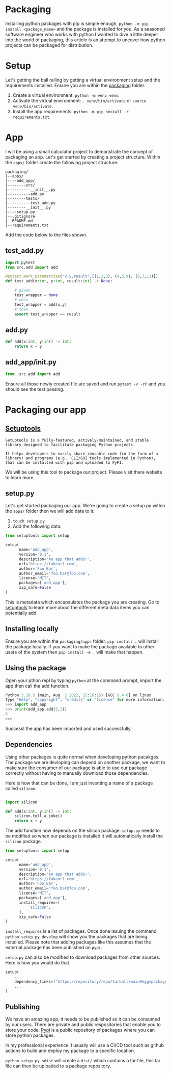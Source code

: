 # Packaging

Installing python packages with pip is simple enough, `python -m pip install <package_name>` and the package is installed for you. As a seasoned software engineer who works with python I wanted to dive a little deeper into the world of packaging, this article is an attempt to uncover how python projects can be packaged for distribution.

# Setup

Let's getting the ball ralling by getting a virtual environment setup and the requirements installed. Ensure you are within the [packaging](../packaging/) folder.

1. Create a virtual environment: `python -m venv venv`.
2. Activate the  virtual environment: `. venv/bin/activate` or `source venv/bin/activate`.
3. Install the app requirements: `python -m pip install -r requirements.txt`.

# App

I will be using a small calculator project to demonstrate the concept of packaging an app. Let's get started by creating a project structure. Within the `apps/` folder create the following project structure:

```
packaging/
|--apps/
|----add_app/
|--------src/
|----------__init__.py
|----------add.py
|--------tests/
|----------test_add.py
|--------__init__.py
|----setup.py
|--.gitignore
|--README.md
|--requirements.txt
```

Add the code below to the files shown.
## test_add.py

```python
import pytest
from src.add import add

@pytest.mark.parametrize("x,y,result",[(1,2,3), (4,5,9), (6,7,13)])
def test_add(x:int, y:int, result:int) -> None:

    # given
    test_wrapper = None
    # when
    test_wrapper = add(x,y)
    # then
    assert test_wrapper == result
```

## add.py

```python
def add(x:int, y:int) -> int:
    return x + y
```

## add_app/__init__.py

```python
from .src.add import add
```

Ensure all those newly created file are saved and run `pytest -v -rP` and you should see the test passing.


# Packaging our app

## [Setuptools](https://setuptools.pypa.io/en/latest/index.html)

```
Setuptools is a fully-featured, actively-maintained, and stable library designed to facilitate packaging Python projects.

It helps developers to easily share reusable code (in the form of a library) and programs (e.g., CLI/GUI tools implemented in Python), that can be installed with pip and uploaded to PyPI.
```

We will be using this tool to package our project. Please visit there website to learn more.

## setup.py

Let's get started packaging our app. We're going to create a setup.py within the `apps/` folder then we will add data to it.

1. `touch setup.py`
2. Add the following data.

```python
from setuptools import setup

setup(
      name='add_app',
      version='0.1',
      description='An app that adds!',
      url='https://fakeurl.com',
      author='Foo Bar',
      author_email='foo.bar@foo.com',
      license='MIT',
      packages=['add_app'],
      zip_safe=False
)
```

This is metadata which encapsulates the package you are creating.  Go to [setuptools](https://github.com/pypa/setuptools) to learn more about the different meta data items you can potentially add.

## Installing locally

Ensure you are within the `packaging/apps` folder. `pip install .` will install the package locally. If you want to make the package available to other users of the system then `pip install -e .` will make that happen.

## Using the package

Open your pthon repl by typing `python` at the command prompt, import the app then call the add function.

```python
Python 3.10.5 (main, Aug  2 2022, 15:16:15) [GCC 9.4.0] on linux
Type "help", "copyright", "credits" or "license" for more information.
>>> import add_app
>>> print(add_app.add(5,3))
8
>>> 
```

Success! the app has been imported and used successfully.

## Dependencies

Using other packages is quite normal when developing python pacakges. The package we are devloping can depend on another package, we want to make sure the consumer of our package is able to use our package correctly without having to manually download those dependencies.

Here is how that can be done, I am just inventing a name of a package called `silicon`.

```python

import silicon

def add(x:int, y:int) -> int:
    silicon.tell_a_joke()
    return x + y

```

The add function now depends on the silicon package. `setup.py` needs to be modified so when our package is installed it will automatically install the `silicon` package.

```python
from setuptools import setup

setup(
      name='add_app',
      version='0.1',
      description='An app that adds!',
      url='https://fakeurl.com',
      author='Foo Bar',
      author_email='foo.bar@foo.com',
      license='MIT',
      packages=['add_app'],
      install_requires=[
          'silicon',
      ],
      zip_safe=False
)
```

`install_requires` is a list of packages. Once done issuing the command `python setup.py develop` will show you the packages that are being installed. Please note that adding packages like this assumes that the external package has been published on `pypi`.

`setup.py` can also be modified to download packages from other sources. Here is how you would do that.

```python
setup(
    ...
    dependency_links=['https://repository/repo/tarball/main#egg=package-1.0']
    ...
)
```

## Publishing

We have an amazing app, it needs to be published so it can be consumed by our users. There are private and public respositories that enable you to store your code. [Pypi](https://pypi.org/) is a public repository of packages where you can store python packages.

In my professional experience, I usually will use a CI/CD tool such as github actions to build and deploy my package to a specific location.

`python setup.py sdist` will create a `dist/` which contains a tar file, this tar file can then be uploaded to a package repository.

